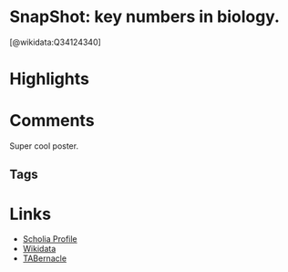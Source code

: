 
SnapShot: key numbers in biology.
=================================
  
  [@wikidata:Q34124340]  

# Highlights

# Comments

Super cool poster.
## Tags
# Links
  
 * [Scholia Profile](https://scholia.toolforge.org/work/Q34124340)  
 * [Wikidata](https://www.wikidata.org/wiki/Q34124340)  
 * [TABernacle](https://tabernacle.toolforge.org/?#/tab/manual/Q34124340/P921%3BP4510)  
